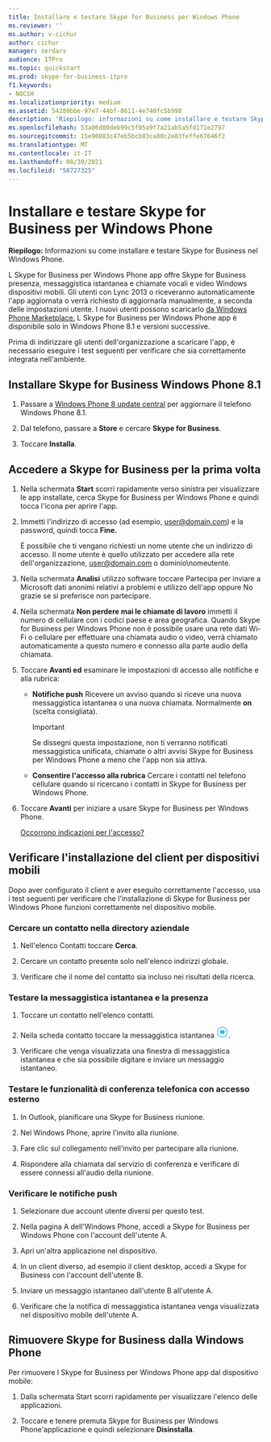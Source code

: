 ```yaml
---
title: Installare e testare Skype for Business per Windows Phone
ms.reviewer: ''
ms.author: v-cichur
author: cichur
manager: serdars
audience: ITPro
ms.topic: quickstart
ms.prod: skype-for-business-itpro
f1.keywords:
- NOCSH
ms.localizationpriority: medium
ms.assetid: 54289bbe-97e7-44bf-8611-4e740fc5b998
description: 'Riepilogo: informazioni su come installare e testare Skype for Business nella Windows Phone.'
ms.openlocfilehash: 53a06d80deb99c5f05a9f7a21ab5a5fd171e2797
ms.sourcegitcommit: 15e90083c47eb5bcb03ca80c2e83feffe67646f2
ms.translationtype: MT
ms.contentlocale: it-IT
ms.lasthandoff: 08/30/2021
ms.locfileid: "58727325"
---
```

# <a name="install-and-test-skype-for-business-for-windows-phone"></a>Installare e testare Skype for Business per Windows Phone
 
**Riepilogo:** Informazioni su come installare e testare Skype for Business nel Windows Phone.
  
L Skype for Business per Windows Phone app offre Skype for Business presenza, messaggistica istantanea e chiamate vocali e video Windows dispositivi mobili. Gli utenti con Lync 2013 o riceveranno automaticamente l'app aggiornata o verrà richiesto di aggiornarla manualmente, a seconda delle impostazioni utente. I nuovi utenti possono scaricarlo [da Windows Phone Marketplace.](https://go.microsoft.com/fwlink/p/?linkid=231901) L Skype for Business per Windows Phone app è disponibile solo in Windows Phone 8.1 e versioni successive.
  
Prima di indirizzare gli utenti dell'organizzazione a scaricare l'app, è necessario eseguire i test seguenti per verificare che sia correttamente integrata nell'ambiente. 
  
## <a name="install-skype-for-business-windows-phone-81"></a>Installare Skype for Business Windows Phone 8.1

1. Passare a [Windows Phone 8 update central](https://www.windowsphone.com/en-us/how-to/wp8/update-central) per aggiornare il telefono Windows Phone 8.1.
    
2. Dal telefono, passare a **Store** e cercare **Skype for Business**.
    
3. Toccare **Installa**. 
    
## <a name="sign-in-to-skype-for-business-for-the-first-time"></a>Accedere a Skype for Business per la prima volta

1. Nella schermata **Start** scorri rapidamente verso sinistra per visualizzare le app installate, cerca Skype for Business per Windows Phone e quindi tocca l'icona per aprire l'app.
    
2. Immetti l'indirizzo di accesso (ad esempio, user@domain.com) e la password, quindi tocca **Fine.**
    
     È possibile che ti vengano richiesti un nome utente che un indirizzo di accesso. Il nome utente è quello utilizzato per accedere alla rete dell'organizzazione, user@domain.com o dominio\nomeutente.
    
3. Nella schermata **Analisi** utilizzo software  toccare Partecipa per inviare a Microsoft  dati anonimi relativi a problemi e utilizzo dell'app oppure No grazie se si preferisce non partecipare.
    
4. Nella schermata **Non perdere mai le chiamate di lavoro** immetti il numero di cellulare con i codici paese e area geografica. Quando Skype for Business per Windows Phone non è possibile usare una rete dati Wi-Fi o cellulare per effettuare una chiamata audio o video, verrà chiamato automaticamente a questo numero e connesso alla parte audio della chiamata.
    
5. Toccare **Avanti ed** esaminare le impostazioni di accesso alle notifiche e alla rubrica:
    
   - **Notifiche push** Ricevere un avviso quando si riceve una nuova messaggistica istantanea o una nuova chiamata. Normalmente **on** (scelta consigliata).
    
     > [!IMPORTANT]
     > Se dissegni questa impostazione, non ti verranno notificati messaggistica unificata, chiamate o altri avvisi Skype for Business per Windows Phone a meno che l'app non sia attiva. 
  
   - **Consentire l'accesso alla rubrica** Cercare i contatti nel telefono cellulare quando si ricercano i contatti in Skype for Business per Windows Phone.
    
6. Toccare **Avanti** per iniziare a usare Skype for Business per Windows Phone.
    
    [Occorrono indicazioni per l'accesso?](https://support.office.com/article/6b827683-ad55-471a-bd4b-3d4ec098bf75)
    
## <a name="verify-mobile-client-installation"></a>Verificare l'installazione del client per dispositivi mobili

Dopo aver configurato il client e aver eseguito correttamente l'accesso, usa i test seguenti per verificare che l'installazione di Skype for Business per Windows Phone funzioni correttamente nel dispositivo mobile.
  
### <a name="search-for-a-contact-in-the-corporate-directory"></a>Cercare un contatto nella directory aziendale

1. Nell'elenco Contatti toccare **Cerca**.
    
2. Cercare un contatto presente solo nell'elenco indirizzi globale.
    
3. Verificare che il nome del contatto sia incluso nei risultati della ricerca.
    
### <a name="test-instant-messaging-and-presence"></a>Testare la messaggistica istantanea e la presenza

1. Toccare un contatto nell'elenco contatti.
    
2. Nella scheda contatto toccare la messaggistica istantanea ![Icona per la messaggistica istantanea in Skype for Business.](../../media/90f8d5fa-7968-4ef7-bf5b-dddf9b893905.png).
    
3. Verificare che venga visualizzata una finestra di messaggistica istantanea e che sia possibile digitare e inviare un messaggio istantaneo.
    
### <a name="test-dial-out-conferencing"></a>Testare le funzionalità di conferenza telefonica con accesso esterno

1. In Outlook, pianificare una Skype for Business riunione.
    
2. Nel Windows Phone, aprire l'invito alla riunione.
    
3. Fare clic sul collegamento nell'invito per partecipare alla riunione.
    
4. Rispondere alla chiamata dal servizio di conferenza e verificare di essere connessi all'audio della riunione.
    
### <a name="test-push-notifications"></a>Verificare le notifiche push

1. Selezionare due account utente diversi per questo test. 
    
2. Nella pagina A dell'Windows Phone, accedi a Skype for Business per Windows Phone con l'account dell'utente A.
    
3. Apri un'altra applicazione nel dispositivo.
    
4. In un client diverso, ad esempio il client desktop, accedi a Skype for Business con l'account dell'utente B.
    
5. Inviare un messaggio istantaneo dall'utente B all'utente A.
    
6. Verificare che la notifica di messaggistica istantanea venga visualizzata nel dispositivo mobile dell'utente A.
    
## <a name="remove-skype-for-business-from-your-windows-phone"></a>Rimuovere Skype for Business dalla Windows Phone

Per rimuovere l Skype for Business per Windows Phone app dal dispositivo mobile: 
  
1. Dalla schermata Start scorri rapidamente per visualizzare l'elenco delle applicazioni. 
    
2. Toccare e tenere premuta Skype for Business per Windows Phone'applicazione e quindi selezionare **Disinstalla**.
    


